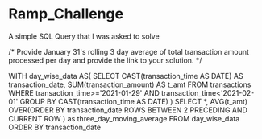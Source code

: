 # Ramp_Challenge
A simple SQL Query that I was asked to solve

/* Provide January 31's rolling 3 day average of total transaction amount processed per day and provide the link to your solution. */

WITH day_wise_data AS(
  SELECT CAST(transaction_time AS DATE) AS transaction_date, 
  SUM(transaction_amount) AS t_amt
  FROM transactions
  WHERE transaction_time>='2021-01-29' AND transaction_time<'2021-02-01'
  GROUP BY CAST(transaction_time AS DATE)
)
SELECT *,
AVG(t_amt) OVER(ORDER BY transaction_date
      ROWS BETWEEN 2 PRECEDING AND CURRENT ROW )
     as three_day_moving_average
FROM day_wise_data
ORDER BY transaction_date
